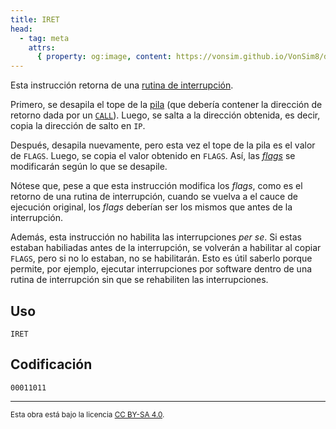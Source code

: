 ```yaml
---
title: IRET
head:
  - tag: meta
    attrs:
      { property: og:image, content: https://vonsim.github.io/VonSim8/docs/og/cpu/instructions/iret.png }
---
```


Esta instrucción retorna de una [rutina de interrupción](/VonSim8/docs/cpu/#interrupciones).

Primero, se desapila el tope de la [pila](/VonSim8/docs/cpu/#pila) (que debería contener la dirección de retorno dada por un [`CALL`](/VonSim8/docs/cpu/instructions/call/)). Luego, se salta a la dirección obtenida, es decir, copia la dirección de salto en `IP`.

Después, desapila nuevamente, pero esta vez el tope de la pila es el valor de `FLAGS`. Luego, se copia el valor obtenido en `FLAGS`. Así, las [_flags_](/VonSim8/docs/cpu/#flags) se modificarán según lo que se desapile.

Nótese que, pese a que esta instrucción modifica los _flags_, como es el retorno de una rutina de interrupción, cuando se vuelva a el cauce de ejecución original, los _flags_ deberían ser los mismos que antes de la interrupción.

Además, esta instrucción no habilita las interrupciones _per se_. Si estas estaban habiliadas antes de la interrupción, se volverán a habilitar al copiar `FLAGS`, pero si no lo estaban, no se habilitarán. Esto es útil saberlo porque permite, por ejemplo, ejecutar interrupciones por software dentro de una rutina de interrupción sin que se rehabiliten las interrupciones.

## Uso

```vonsim
IRET
```

## Codificación

`00011011`

---

<small>Esta obra está bajo la licencia <a target="_blank" rel="license noopener noreferrer" href="http://creativecommons.org/licenses/by-sa/4.0/">CC BY-SA 4.0</a>.</small>
